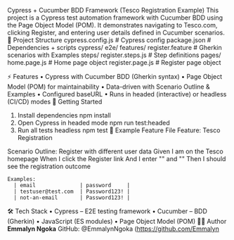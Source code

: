 Cypress + Cucumber BDD Framework (Tesco Registration Example)
This project is a Cypress test automation framework with Cucumber BDD using the Page Object Model (POM). It demonstrates navigating to Tesco.com, clicking Register, and entering user details defined in Cucumber scenarios.
📂 Project Structure
cypress.config.js           # Cypress config
package.json                # Dependencies + scripts
cypress/
  e2e/
    features/
      register.feature      # Gherkin scenarios with Examples
    steps/
      register.steps.js     # Step definitions
  pages/
    home.page.js            # Home page object
    register.page.js        # Register page object

⚡ Features
•	Cypress with Cucumber BDD (Gherkin syntax)
•	Page Object Model (POM) for maintainability
•	Data-driven with Scenario Outline & Examples
•	Configured baseURL 
•	Runs in headed (interactive) or headless (CI/CD) modes
🚀 Getting Started
1. Install dependencies
npm install
2. Open Cypress in headed mode
npm run test:headed
3. Run all tests headless
npm test
📑 Example Feature File
Feature: Tesco Registration

  Scenario Outline: Register with different user data
    Given I am on the Tesco homepage
    When I click the Register link
    And I enter "<email>" and "<password>"
    Then I should see the registration outcome

    Examples:
      | email              | password     |
      | testuser@test.com  | Password123! |
      | not-an-email       | Password123! |
🛠 Tech Stack
•	Cypress – E2E testing framework
•	Cucumber – BDD (Gherkin)
•	JavaScript (ES modules)
•	Page Object Model (POM)
👩‍💻 Author
**Emmalyn Ngoka**
GitHub: @EmmalynNgoka (https://github.com/Emmalyn
